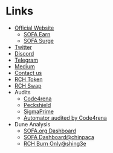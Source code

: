 # Links

- [Official Website](https://sofa.org)
  - [SOFA Earn](https://earn.sofa.org/products)
  - [SOFA Surge](https://surge.sofa.org/products)
- [Twitter](https://x.com/SOFAorgDAO) 
- [Discord](https://discord.gg/sofaorg) 
- [Telegram](http://t.me/SOFAorg) 
- [Medium](https://medium.com/sofaorg)
- [Contact us](mailto:contact@sofa.org)
- [RCH Token](https://etherscan.io/token/0x57b96d4af698605563a4653d882635da59bf11af)
- [RCH Swap](https://app.uniswap.org/explore/tokens/ethereum/0x57b96d4af698605563a4653d882635da59bf11af)
- Audits
  - [Code4rena](https://code4rena.com/reports/2024-05-sofa-zenith)
  - [Peckshield](https://github.com/peckshield/publications/blob/master/audit_reports/PeckShield-Audit-Report-Sofa-v1.0.pdf)
  - [SigmaPrime](https://github.com/sigp/public-audits/blob/master/reports/sofa/review.pdf)
  - [Automator audited by Code4rena](https://code4rena.com/reports/2024-10-sofa-zenith)
- Dune Analysis
  - [SOFA.org Dashboard](https://dune.com/sofaorg/sofaorg-dashboard)
  - [SOFA Dashboard@chinpaca](https://dune.com/chinpaca/sofa-dashboard)
  - [RCH Burn Only@shing3e](https://dune.com/shing3e/rch-burn-only)
